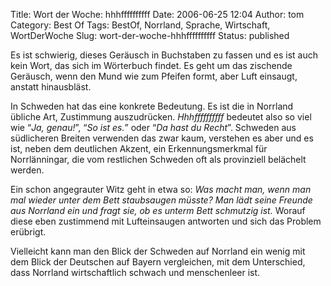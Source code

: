 Title: Wort der Woche: hhhffffffffff
Date: 2006-06-25 12:04
Author: tom
Category: Best Of
Tags: BestOf, Norrland, Sprache, Wirtschaft, WortDerWoche
Slug: wort-der-woche-hhhffffffffff
Status: published

Es ist schwierig, dieses Geräusch in Buchstaben zu fassen und es ist
auch kein Wort, das sich im Wörterbuch findet. Es geht um das zischende
Geräusch, wenn den Mund wie zum Pfeifen formt, aber Luft einsaugt,
anstatt hinausbläst.

In Schweden hat das eine konkrete Bedeutung. Es ist die in Norrland
übliche Art, Zustimmung auszudrücken. *Hhhffffffffff* bedeutet also so
viel wie “*Ja, genau!*”, “*So ist es.*” oder “*Da hast du Recht*”.
Schweden aus südlicheren Breiten verwenden das zwar kaum, verstehen es
aber und es ist, neben dem deutlichen Akzent, ein Erkennungsmerkmal für
Norrlänningar, die vom restlichen Schweden oft als provinziell belächelt
werden.

Ein schon angegrauter Witz geht in etwa so: *Was macht man, wenn man mal
wieder unter dem Bett staubsaugen müsste? Man lädt seine Freunde aus
Norrland ein und fragt sie, ob es unterm Bett schmutzig ist.* Worauf
diese eben zustimmend mit Lufteinsaugen antworten und sich das Problem
erübrigt.

Vielleicht kann man den Blick der Schweden auf Norrland ein wenig mit
dem Blick der Deutschen auf Bayern vergleichen, mit dem Unterschied,
dass Norrland wirtschaftlich schwach und menschenleer ist.

